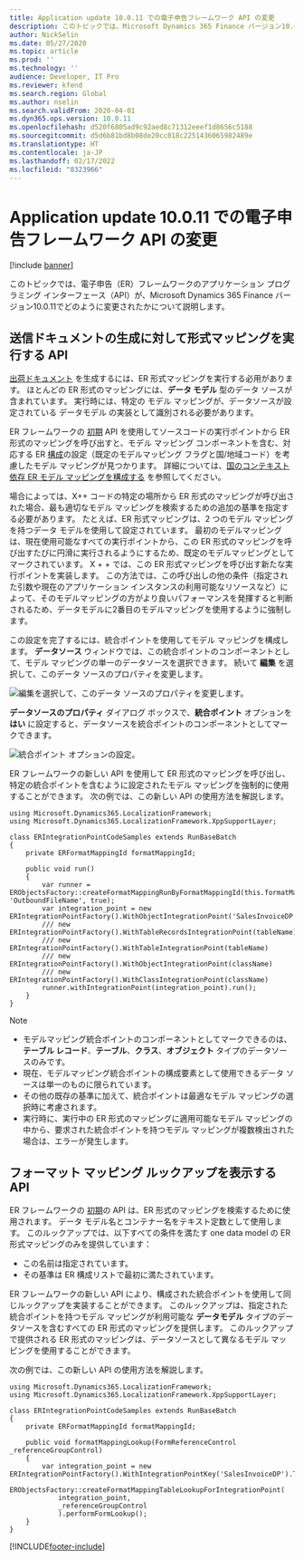 ```yaml
---
title: Application update 10.0.11 での電子申告フレームワーク API の変更
description: このトピックでは、Microsoft Dynamics 365 Finance バージョン10.0.11 で電子申告フレームワーク の API がどのように変更されたのかについて説明します。
author: NickSelin
ms.date: 05/27/2020
ms.topic: article
ms.prod: ''
ms.technology: ''
audience: Developer, IT Pro
ms.reviewer: kfend
ms.search.region: Global
ms.author: nselin
ms.search.validFrom: 2020-04-01
ms.dyn365.ops.version: 10.0.11
ms.openlocfilehash: d520f6805ad9c92aed8c71312eeef1d8656c5188
ms.sourcegitcommit: d5d6b81bd8b08de20cc018c2251436065982489e
ms.translationtype: HT
ms.contentlocale: ja-JP
ms.lasthandoff: 02/17/2022
ms.locfileid: "8323966"
---
```

# <a name="electronic-reporting-framework-api-changes-for-application-update-10011"></a>Application update 10.0.11 での電子申告フレームワーク API の変更

[!include [banner](../includes/banner.md)]

このトピックでは、電子申告（ER）フレームワークのアプリケーション プログラミング インターフェース（API）が、Microsoft Dynamics 365 Finance  バージョン10.0.11でどのように変更されたかについて説明します。

## <a name="api-to-run-a-format-mapping-for-the-generation-of-outbound-documents"></a>送信ドキュメントの生成に対して形式マッピングを実行する API

[出荷ドキュメント](general-electronic-reporting.md#configuring-data-model-mappings-for-outgoing-documents) を生成するには、ER 形式マッピングを実行する必用があります。 ほとんどの ER 形式のマッピングには、**データ モデル** 型のデータ ソースが含まれています。 実行時には、特定の モデル マッピングが、データソースが設定されている データモデル の実装として識別される必要があります。

ER フレームワークの [初期](er-apis-app73.md#code-to-run-a-format-mapping-for-data-export) API を使用してソースコードの実行ポイントから ER 形式のマッピングを呼び出すと、モデル マッピング コンポーネントを含む、対応する ER [構成](general-electronic-reporting.md#Configuration)の設定（既定のモデルマッピング フラグと国/地域コード）を考慮したモデル マッピングが見つかります。 詳細については、[国のコンテキスト依存 ER モデル マッピングを構成する](er-country-dependent-model-mapping.md) を参照してください。

場合によっては、X++ コードの特定の場所から ER 形式のマッピングが呼び出された場合、最も適切なモデル マッピングを検索するための追加の基準を指定する必要があります。 たとえば、ER 形式マッピングは、2 つのモデル マッピングを持つデータ モデルを使用して設定されています。 最初のモデルマッピングは、現在使用可能なすべての実行ポイントから、この ER 形式のマッピングを呼び出すたびに円滑に実行されるようにするため、既定のモデルマッピングとしてマークされています。 X + + では、この ER 形式マッピングを呼び出す新たな実行ポイントを実装します。 この方法では、この呼び出しの他の条件（指定された引数や現在のアプリケーション インスタンスの利用可能なリソースなど）によって、そのモデルマッピングの方がより良いパフォーマンスを発揮すると判断されるため、データモデルに2番目のモデルマッピングを使用するように強制します。

この設定を完了するには、統合ポイントを使用してモデル マッピングを構成します。 **データソース** ウィンドウでは、この統合ポイントのコンポーネントとして、モデル マッピングの単一のデータソースを選択できます。 続いて **編集** を選択して、このデータ ソースのプロパティを変更します。

![編集を選択して、このデータ ソースのプロパティを変更します。](./media/er-api-ds-integration-point1.png)

**データソースのプロパティ** ダイアログ ボックスで、**統合ポイント** オプションを **はい** に設定すると、データソースを統合ポイントのコンポーネントとしてマークできます。

![統合ポイント オプションの設定。](./media/er-api-ds-integration-point2.png)

ER フレームワークの新しい API を使用して ER 形式のマッピングを呼び出し、特定の統合ポイントを含むように設定されたモデル マッピングを強制的に使用することができます。 次の例では、この新しい API の使用方法を解説します。

```xpp
using Microsoft.Dynamics365.LocalizationFramework;
using Microsoft.Dynamics365.LocalizationFramework.XppSupportLayer;

class ERIntegrationPointCodeSamples extends RunBaseBatch
{
    private ERFormatMappingId formatMappingId;

    public void run()
    {
        var runner = ERObjectsFactory::createFormatMappingRunByFormatMappingId(this.formatMappingId, 'OutboundFileName', true);
        var integration_point = new ERIntegrationPointFactory().WithObjectIntegrationPoint('SalesInvoiceDP').ToIntegrationPoint();
        /// new ERIntegrationPointFactory().WithTableRecordsIntegrationPoint(tableName)
        /// new ERIntegrationPointFactory().WithTableIntegrationPoint(tableName)
        /// new ERIntegrationPointFactory().WithObjectIntegrationPoint(className)
        /// new ERIntegrationPointFactory().WithClassIntegrationPoint(className)
        runner.withIntegrationPoint(integration_point).run();
    }
}
```

> [!NOTE]
> - モデルマッピング統合ポイントのコンポーネントとしてマークできるのは、**テーブル レコード**、**テーブル**、**クラス**、**オブジェクト** タイプのデータソースのみです。
> - 現在、モデルマッピング統合ポイントの構成要素として使用できるデータ ソースは単一のものに限られています。
> - その他の既存の基準に加えて、統合ポイントは最適なモデル マッピングの選択時に考慮されます。
> - 実行時に、実行中の ER 形式のマッピングに適用可能なモデル マッピングの中から、要求された統合ポイントを持つモデル マッピングが複数検出された場合は、エラーが発生します。

## <a name="api-to-show-a-format-mapping-lookup"></a>フォーマット マッピング ルックアップを表示する API

ER フレームワークの [初期](er-apis-app73.md#code-to-display-a-format-mapping-lookup)の API は、ER 形式のマッピングを検索するために使用されます。 データ モデル名とコンテナー名をテキスト定数として使用します。 このルックアップでは、以下すべての条件を満たす one data model の ER 形式マッピングのみを提供しています：

- この名前は指定されています。
- その基準は ER 構成リストで最初に満たされています。

ER フレームワークの新しい API により、構成された統合ポイントを使用して同じルックアップを実装することができます。 このルックアップは、指定された統合ポイントを持つモデル マッピングが利用可能な **データモデル** タイプのデータソースを含むすべての ER 形式のマッピングを提供します。 このルックアップで提供される ER 形式のマッピングは、データソースとして異なるモデル マッピングを使用することができます。

次の例では、この新しい API の使用方法を解説します。

```xpp
using Microsoft.Dynamics365.LocalizationFramework;
using Microsoft.Dynamics365.LocalizationFramework.XppSupportLayer;

class ERIntegrationPointCodeSamples extends RunBaseBatch
{
    private ERFormatMappingId formatMappingId;

    public void formatMappingLookup(FormReferenceControl _referenceGroupControl)
    {
        var integration_point = new ERIntegrationPointFactory().WithIntegrationPointKey('SalesInvoiceDP').ToIntegrationPoint();
        ERObjectsFactory::createFormatMappingTableLookupForIntegrationPoint(
            integration_point,
            _referenceGroupControl
            ).performFormLookup();
    }
}
```


[!INCLUDE[footer-include](../../../includes/footer-banner.md)]
